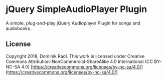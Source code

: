 # jQuery SimpleAudioPlayer Plugin
A simple, plug-and-play jQuery Audioplayer Plugin for songs and audiobooks.

## License
Copyright 2018, Dominik Radl.
This work is licensed under Creative Commons Attribution-NonCommercial-ShareAlike 4.0 International (CC BY-NC-SA 4.0) 
[https://creativecommons.org/licenses/by-nc-sa/4.0/](https://creativecommons.org/licenses/by-nc-sa/4.0/)
